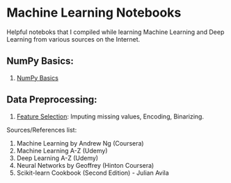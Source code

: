 # Machine Learning Notebooks
Helpful noteboks that I compiled while learning Machine Learning and Deep Learning from various sources on the Internet. 

## NumPy Basics:
1. [NumPy Basics](http://nbviewer.jupyter.org/github/maykulkarni/Machine-Learning-Notebooks/blob/master/00.%20NumPy%20Basics/1.%20NumPy%20Basics.ipynb)

## Data Preprocessing:
1. [Feature Selection](http://nbviewer.jupyter.org/github/maykulkarni/Machine-Learning-Notebooks/blob/master/01.%20Data%20Preprocessing/1.%20Feature%20Selection.ipynb): Imputing missing values, Encoding, Binarizing.  

Sources/References list:
1. Machine Learning by Andrew Ng (Coursera)
2. Machine Learning A-Z (Udemy)
3. Deep Learning A-Z (Udemy)
4. Neural Networks by Geoffrey (Hinton Coursera)
5. Scikit-learn Cookbook (Second Edition) - Julian Avila
